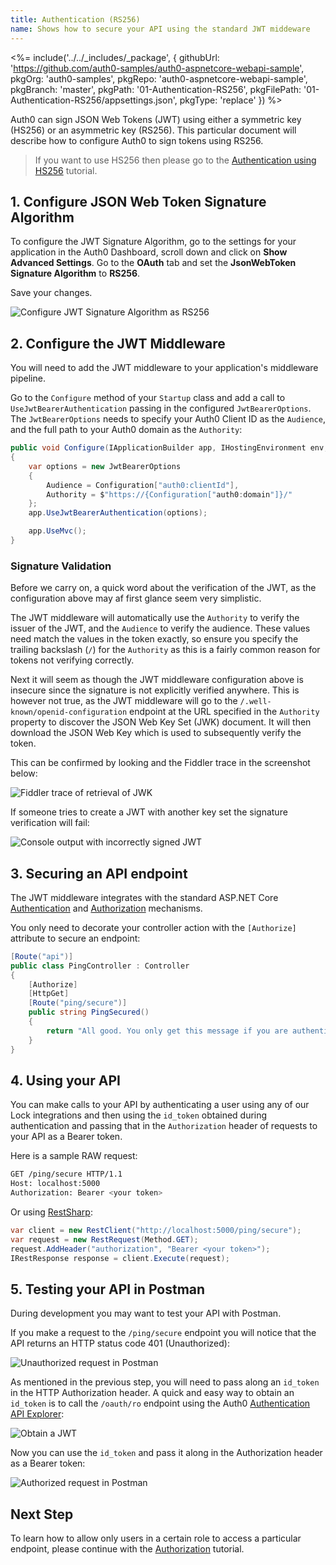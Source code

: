 ```yaml
---
title: Authentication (RS256)
name: Shows how to secure your API using the standard JWT middeware
---
```


<%= include('../../_includes/_package', {
  githubUrl: 'https://github.com/auth0-samples/auth0-aspnetcore-webapi-sample',
  pkgOrg: 'auth0-samples',
  pkgRepo: 'auth0-aspnetcore-webapi-sample',
  pkgBranch: 'master',
  pkgPath: '01-Authentication-RS256',
  pkgFilePath: '01-Authentication-RS256/appsettings.json',
  pkgType: 'replace'
}) %>

Auth0 can sign JSON Web Tokens (JWT) using either a symmetric key (HS256) or an asymmetric key (RS256). This particular document will describe how to configure Auth0 to sign tokens using RS256.

> If you want to use HS256 then please go to the [Authentication using HS256](/quickstart/backend/aspnet-core-webapi/01-authentication-hs256) tutorial.

## 1. Configure JSON Web Token Signature Algorithm

To configure the JWT Signature Algorithm, go to the settings for your application in the Auth0 Dashboard, scroll down and click on **Show Advanced Settings**. Go to the **OAuth** tab and set the **JsonWebToken Signature Algorithm** to **RS256**.

Save your changes.

![Configure JWT Signature Algorithm as RS256](/media/articles/server-apis/aspnet-core-webapi/jwt-signature-rs256.png)   

## 2. Configure the JWT Middleware

You will need to add the JWT middleware to your application's middleware pipeline. 

Go to the `Configure` method of your `Startup` class and add a call to `UseJwtBearerAuthentication` passing in the configured `JwtBearerOptions`. The `JwtBearerOptions` needs to specify your Auth0 Client ID as the `Audience`, and the full path to your Auth0 domain as the `Authority`:

```csharp
public void Configure(IApplicationBuilder app, IHostingEnvironment env, ILoggerFactory loggerFactory)
{
    var options = new JwtBearerOptions
    {
        Audience = Configuration["auth0:clientId"],
        Authority = $"https://{Configuration["auth0:domain"]}/"
    };
    app.UseJwtBearerAuthentication(options);

    app.UseMvc();
}
```

### Signature Validation

Before we carry on, a quick word about the verification of the JWT, as the configuration above may af first glance seem very simplistic.

The JWT middleware will automatically use the `Authority` to verify the issuer of the JWT, and the `Audience` to verify the audience. These values need match the values in the token exactly, so ensure you specify the trailing backslash (`/`) for the `Authority` as this is a fairly common reason for tokens not verifying correctly.

Next it will seem as though the JWT middleware configuration above is insecure since the signature is not explicitly verified anywhere. This is however not true, as the JWT middleware will go to the `/.well-known/openid-configuration` endpoint at the URL specified in the `Authority` property to discover the JSON Web Key Set (JWK) document. It will then download the JSON Web Key which is used to subsequently verify the token.  

This can be confirmed by looking and the Fiddler trace in the screenshot below:

![Fiddler trace of retrieval of JWK](/media/articles/server-apis/aspnet-core-webapi/fiddler.png)

If someone tries to create a JWT with another key set the signature verification will fail:

![Console output with incorrectly signed JWT](/media/articles/server-apis/aspnet-core-webapi/console-output.png)

## 3. Securing an API endpoint 

The JWT middleware integrates with the standard ASP.NET Core [Authentication](https://docs.asp.net/en/latest/security/authentication/index.html) and [Authorization](https://docs.asp.net/en/latest/security/authorization/index.html) mechanisms.

You only need to decorate your controller action with the `[Authorize]` attribute to secure an endpoint:

```csharp
[Route("api")]
public class PingController : Controller
{
    [Authorize]
    [HttpGet]
    [Route("ping/secure")]
    public string PingSecured()
    {
        return "All good. You only get this message if you are authenticated.";
    }
}
```

## 4. Using your API

You can make calls to your API by authenticating a user using any of our Lock integrations and then using the `id_token` obtained during authentication and passing that in the `Authorization` header of requests to your API as a Bearer token.

Here is a sample RAW request:

```bash
GET /ping/secure HTTP/1.1
Host: localhost:5000
Authorization: Bearer <your token>
```

Or using [RestSharp](http://restsharp.org/):

```csharp
var client = new RestClient("http://localhost:5000/ping/secure");
var request = new RestRequest(Method.GET);
request.AddHeader("authorization", "Bearer <your token>");
IRestResponse response = client.Execute(request);
```

## 5. Testing your API in Postman

During development you may want to test your API with Postman.

If you make a request to the `/ping/secure` endpoint you will notice that the API returns an HTTP status code 401 (Unauthorized):

![Unauthorized request in Postman](/media/articles/server-apis/aspnet-core-webapi/postman-not-authorized.png)

As mentioned in the previous step, you will need to pass along an `id_token` in the HTTP Authorization header. A quick and easy way to obtain an `id_token` is to call the `/oauth/ro` endpoint using the Auth0 [Authentication API Explorer](https://auth0.com/docs/api/authentication#!#post--oauth-ro):

![Obtain a JWT](/media/articles/server-apis/aspnet-core-webapi/request-jwt.png)

Now you can use the `id_token` and pass it along in the Authorization header as a Bearer token:

![Authorized request in Postman](/media/articles/server-apis/aspnet-core-webapi/postman-authorized.png)

## Next Step

To learn how to allow only users in a certain role to access a particular endpoint, please continue with the [Authorization](/quickstart/backend/aspnet-core-webapi/03-authorization) tutorial.
